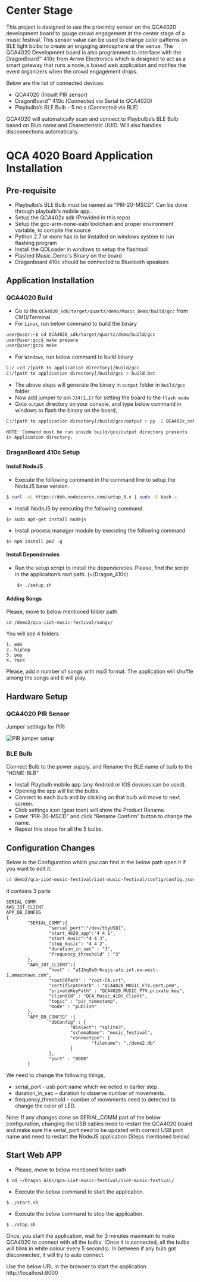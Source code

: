 # Center Stage
This project is designed to use the proximity sensor on the QCA4020 development board to gauge crowd engagement at the center stage of a music festival. This sensor value can be used to change color patterns on BLE light bulbs to create an engaging atmosphere at the venue. The QCA4020 Development board is also programmed to interface with the DragonBoard™ 410c from Arrow Electronics which is designed to act as a smart gateway that runs a node.js based web application and notifies the event organizers when the crowd engagement drops.

Below are the list of connected devices:
 - QCA4020 (Inbuilt PIR sensor)
 - DragonBoard™ 410c (Connected via Serial to QCA4020)
 - Playbulbs’s BLE Bulb - 5 no.s (Connected via BLE)

QCA4020 will automatically scan and connect to Playbulbs’s BLE Bulb based on Blub name and Charecteristic UUID. Will also handles disconnections automatically.

# QCA 4020 Board Application Installation

## Pre-requisite
 - Playbulbs’s BLE Bulb must be named as “PIR-20-MSCD”. Can be done through playbulb's mobile app.
 - Setup the QCA402x sdk (Provided in this repo)
 - Setup the gcc-arm-none-eabi toolchain and proper environment variable, to compile the source
 - Python 2.7 or more has to be installed on windows system to run flashing program
 - Install the QDLoader in windows to setup the flashtool
 - Flashed Music_Demo's Binary on the board
 - Draganboard 410c should be connected to Bluetooth speakers

## Application Installation
### QCA4020 Build
 - Go to the `QCA4020_sdk/target/quartz/demo/Music_Demo/build/gcc` from CMD/Terminal
 - For `Linux`, run below command to build the binary
```sh
user@user:~$ cd QCA4020_sdk/target/quartz/demo/build/gcc
user@user:gcc$ make prepare
user@user:gcc$ make
```
 - For `Windows`, run below command to build binary
```sh
C:/ >cd /[path to application directory]/build/gcc
C:/[path to application directory]/build/gcc > build.bat
```
 - The above steps will generate the binary in `output` folder in `build/gcc` folder
 - Now add jumper to pin `J34(1,2)` for setting the board to the `flash mode`
 - Goto `output` directory on your console, and type below command in windows to flash the binary on the board,
```sh
C:/[path to application directory]/build/gcc/output > py -2 QCA402x_sdk/target/build/tools/flash/qflash.py –comm=<USB Port Number>
```
`NOTE: Command must be run inside build/gcc/output directory presents in Application directory.`

### DraganBoard 410c Setup
#### Install NodeJS
- Execute the following command in the command line to setup the NodeJS base version.
```sh
$ curl -sL https://deb.nodesource.com/setup_9.x | sudo -E bash – 
```
- Install NodeJS by executing the following command.
```
$> sudo apt-get install nodejs
```
- Install process manager module by executing the following command
```
$> npm install pm2 -g
```
#### Install Dependencies
- Run the setup script to install the dependencies. Please, find the script in the application’s root path. (~/Dragon_410c)
```
    $> ./setup.sh
```
#### Adding Songs
Please, move to below mentioned folder path
```
cd /demo2/qca-iiot-music-festival/songs/
```
You will see 4 folders
```
1. edm
2. hiphop
3. pop
4. rock
```
Please, add n number of songs with mp3 format. The application will shuffle among the songs and it will play.

## Hardware Setup
### QCA4020 PIR Sensor
Jumper settings for PIR:

![PIR jumper setup](images/qca4020_enable_PIR.png "Jumper Setup for QCA4020 to enable PIR")

### BLE Bulb
Connect Bulb to the power supply, and Rename the BLE name of bulb to the “HOME-BLB”
- Install Playbulb mobile app (any Android or IOS devices can be used). 
 - Opening the app will list the bulbs.
 - Connect to each bulb and by clicking on that bulb will move to next screen.
 - Click settings icon (gear icon) will show the Product Rename. 
 - Enter “PIR-20-MSCD” and click “Rename Confirm”  button to change the name.
 - Repeat this steps for all the 5 bulbs.
## Configuration Changes
Below is the Configuration which you can find in the below path open it if you want to edit it.
```sh
cd demo2/qca-iiot-music-festival/iiot-music-festival/config/config.json.
```
It contains 3 parts
```
SERIAL_COMM
AWS_IOT_CLIENT
APP_DB_CONFIG
{
        "SERIAL_COMM":{
                "serial_port":"/dev/ttyUSB1",
                "start_4020_app":"4 4 1",
                "start_music":"4 4 3",
                "stop_music": "4 4 2",
                "duration_in_sec" : "3",
                "frequency_threshold" : "3"
        },
        "AWS_IOT_CLIENT":{
                "host" : "a11hq9a0r6cqjs-ats.iot.eu-west-1.amazonaws.com",
                "rootCAPath" : "root-CA.crt",
                "certificatePath" : "QCA4020_MUSIC_FTV.cert.pem",
                "privateKeyPath" : "QCA4020_MUSIC_FTV.private.key",
                "clientId" : "QCA_Music_410c_Client",
                "topic" : "pir_timestamp",
                "mode" : "publish"
        },
        "APP_DB_CONFIG" :{
                "dbConfig" : {
                        "dialect": "sqlite3",
                        "schemaName": "music_festival",
                        "connection": {
                                "filename": "./demo2.db"
                        }
                },
                "port" : "8000"
        }
```
We need to change the following things, 
- serial_port - usb port name which we noted in earlier step.
- duration_in_sec – duration to observe number of movements.
- frequency_threshold – number of movements need to detected to change the color of LED.

Note: If any changes done on SERIAL_COMM part of the below configuration, changing the USB cables need to restart the QCA4020 board and make sure the serial_port need to be updated with correct USB port name and need to restart the NodeJS application (Steps mentioned below)
## Start Web APP
 - Please, move to below mentioned folder path
```
$ cd ~/Dragon_410c/qca-iiot-music-festival/iiot-music-festival/
```
- Execute the below command to start the application.
```
$ ./start.sh
```
- Execute the below command to stop the application.
```
$ ./stop.sh
```
Once, you start the application, wait for 3 minutes maximum to make QCA4020 to connect with all the bulbs. (Once it is connected, all the bulbs will blink in white colour every 5 seconds). In between if any bulb got disconnected, it will try to auto connect.

Use the below URL in the browser to start the application.
http://localhost:8000


